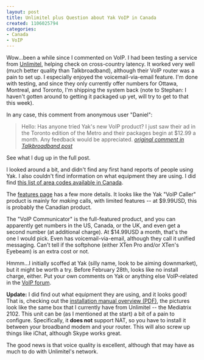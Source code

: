```yaml
--- 
layout: post
title: Unlimitel plus Question about Yak VoIP in Canada
created: 1106025794
categories: 
- Canada
- VoIP
---
```

<p>Wow...been a while since I commented on VoIP. I had been testing a service from <a href="http://www.unlimitel.ca" title="Business VoIP for Ottawa, Montreal, and Toronto">Unlimitel</a>, helping check on cross-country latency. It worked very well (much better quality than Talkbroadband), although their VoIP router was a pain to set up. I especially enjoyed the voicemail-via-email feature. I'm done with testing, and since they only currently offer numbers for Ottawa, Montreal, and Toronto, I'm shipping the system back (note to Stephan: I haven't gotten around to getting it packaged up yet, will try to get to that this week).</p>

<p>In any case, this comment from anonymous user "Daniel":</p>
<blockquote>
Hello: Has anyone tried Yak's new VoIP product? I just saw their ad in the Toronto edition of the Metro and their packages begin at $12.99 a month. Any feedback would be appreciated.
<cite><a href="/node/795#comment-3529">original comment in Talkbroadband post</a></cite>
</blockquote>

<p>See what I dug up in the full post.</p>
<!--break-->

<p>I looked around a bit, and didn't find any first hand reports of people using Yak. I also couldn't find information on what equipment they are using. I did find <a href="http://worldcity.yak.com/frame.cgi?http%3A//worldcity.yak.com/en/availability/%3FCountry_columnfilter%3DCAN" title="Yak Canadian VoIP Area Codes">this list of area codes available in Canada</a>.</p>

<p>The <a href="http://worldcity.yak.com/frame.cgi?http%3A//worldcity.yak.com/en/features/">features page</a> has a few more details. It looks like the Yak "VoIP Caller" product is mainly for <em>making</em> calls, with limited features -- at $9.99USD, this is probably the Canadian product.</p>

<p>The "VoIP Communicator" is the full-featured product, and you can apparently get numbers in the US, Canada, or the UK, and even get a second number (at additional charge). At $14.99USD a month, that's the one I would pick. Even has voicemail-via-email, although they call it unified messaging. Can't tell if the softphone (either XTen Pro and/or XTen's Eyebeam) is an extra cost or not.</p>

<p>Hmmm...I initially scoffed at Yak (silly name, look to be aiming downmarket), but it might be worth a try. Before February 28th, looks like no install charge, either. Put your own comments on Yak or anything else VoIP-related in the <a href="/forums/voip">VoIP forum</a>.</p>

<p><strong>Update:</strong> I did find out what equipment they are using, and it looks good! That is, checking out the <a href="http://worldcity.yak.com/assets/en/user_manual/IM_Overview_1.1.pdf">installation manual overview (PDF)</a>, the pictures look like the same box that I currently have from Unlimitel -- the Mediatrix 2102. This unit can be (as I mentioned at the start) a bit of a pain to configure. Specifically, it <strong>does not</strong> support NAT, so you have to install it between your broadband modem and your router. This will also screw up things like iChat, although Skype works great.</p>

<p>The good news is that voice quality is excellent, although that may have as much to do with Unlimitel's network.</p>
